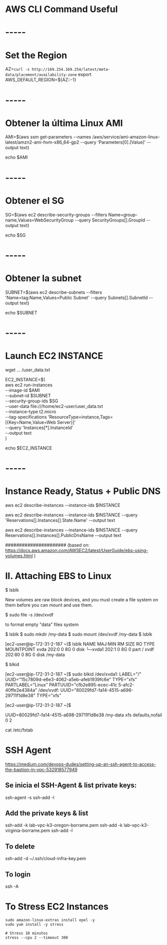 # AWS CLI Command Useful

# ______________-----______________
# Set the Region

AZ=`curl -s http://169.254.169.254/latest/meta-data/placement/availability-zone`
export AWS_DEFAULT_REGION=${AZ::-1}


# ______________-----______________
# Obtener la última Linux AMI

AMI=$(aws ssm get-parameters --names /aws/service/ami-amazon-linux-latest/amzn2-ami-hvm-x86_64-gp2 --query 'Parameters[0].[Value]' --output text)

echo $AMI


# ______________-----______________
# Obtener el SG

SG=$(aws ec2 describe-security-groups --filters Name=group-name,Values=WebSecurityGroup --query SecurityGroups[].GroupId --output text)

echo $SG


# ______________-----______________
# Obtener la subnet

SUBNET=$(aws ec2 describe-subnets --filters 'Name=tag:Name,Values=Public Subnet' --query Subnets[].SubnetId --output text)

echo $SUBNET


# ______________-----______________
# Launch EC2 INSTANCE

wget ... /user_data.txt 

EC2_INSTANCE=$(\
aws ec2 run-instances \
--image-id $AMI \
--subnet-id $SUBNET \
--security-group-ids $SG \
--user-data file:///home/ec2-user/user_data.txt \
--instance-type t2.micro \
--tag-specifications 'ResourceType=instance,Tags=[{Key=Name,Value=Web Server}]' \
--query 'Instances[*].InstanceId' \
--output text \
)

echo $EC2_INSTANCE


# ______________-----______________
# Instance Ready, Status + Public DNS

aws ec2 describe-instances --instance-ids $INSTANCE

aws ec2 describe-instances --instance-ids $INSTANCE --query 'Reservations[].Instances[].State.Name' --output text

aws ec2 describe-instances --instance-ids $INSTANCE --query Reservations[].Instances[].PublicDnsName --output text


######################
(based on:
https://docs.aws.amazon.com/AWSEC2/latest/UserGuide/ebs-using-volumes.html
)
# II. Attaching EBS to Linux

$ lsblk

New volumes are raw block devices, and you must create a file system on them before you can mount and use them.

$ sudo file -s /dev/xvdf

to format empty "data" files system

$ lsblk
$ sudo mkdir /my-data
$ sudo  mount /dev/xvdf /my-data
$ lsblk


[ec2-user@ip-172-31-2-187 ~]$ lsblk
NAME    MAJ:MIN RM SIZE RO TYPE MOUNTPOINT
xvda    202:0    0   8G  0 disk 
└─xvda1 202:1    0   8G  0 part /
xvdf    202:80   0   8G  0 disk /my-data



$ blkid

[ec2-user@ip-172-31-2-187 ~]$ sudo blkid 
/dev/xvda1: LABEL="/" UUID="15c7809d-e6e3-4062-a5eb-afeb1939fc6e" TYPE="xfs" PARTLABEL="Linux" PARTUUID="cfb2e895-ecec-41c
5-afc2-40ffe2e4384a"
/dev/xvdf: UUID="80029fd7-fa14-4515-a698-29711f1d8e38" TYPE="xfs"


[ec2-user@ip-172-31-2-187 ~]$ 

UUID=80029fd7-fa14-4515-a698-29711f1d8e38  /my-data  xfs  defaults,nofail  0  2


cat /etc/fstab



# SSH Agent

https://medium.com/devops-dudes/setting-up-an-ssh-agent-to-access-the-bastion-in-vpc-532918577949


## Se inicia el SSH-Agent & list private keys: 
ssh-agent -s
ssh-add -l

## Add the private keys & list
ssh-add -k lab-vpc-k3-oregon-borrame.pem
ssh-add -k lab-vpc-k3-virginia-borrame.pem
ssh-add -l

## To delete
ssh-add -d  ~/.ssh/cloud-infra-key.pem

## To login
ssh -A <hostname>


# To Stress  EC2 Instances

    sudo amazon-linux-extras install epel -y
    sudo yum install -y stress

    # Stress 10 minutos
    stress --cpu 2 --timeout 300
